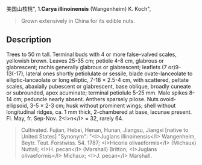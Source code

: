 美国山核桃",
1.**Carya illinoinensis** (Wangenheim) K. Koch",

> Grown extensively in China for its edible nuts.

## Description
Trees to 50 m tall. Terminal buds with 4 or more false-valved scales, yellowish brown. Leaves 25-35 cm; petiole 4-8 cm, glabrous or glabrescent; rachis generally glabrous or glabrescent; leaflets (7 or)9-13(-17), lateral ones shortly petiolulate or sessile, blade ovate-lanceolate to elliptic-lanceolate or long elliptic, 7-18 ×  2.5-4 cm, with scattered, peltate scales, abaxially pubescent or glabrescent, base oblique, broadly cuneate or subrounded, apex acuminate; terminal petiolule 5-25 mm. Male spikes 8-14 cm; peduncle nearly absent. Anthers sparsely pilose. Nuts ovoid-ellipsoid, 3-5 ×  2-3 cm; husk without prominent wings; shell without longitudinal ridges, ca. 1 mm thick, 2-chambered at base, lacunae present. Fl. May, fr. Sep-Nov. 2&lt;I&gt;n&lt;/I&gt; = 32, rarely 64.

> Cultivated. Fujian, Hebei, Henan, Hunan, Jiangsu, Jiangxi [native to United States]
  "Synonym": "&lt;I&gt;Juglans illinoinensis&lt;/I&gt; Wangenheim, Beytr. Teut. Forstwiss. 54. 1787; &lt;I&gt;Hicoria olivaeformis&lt;/I&gt; (Michaux) Nuttall; &lt;I&gt;H. pecan&lt;/I&gt; (Marshall) Britton; &lt;I&gt;Juglans olivaeformis&lt;/I&gt; Michaux; &lt;I&gt;J. pecan&lt;/I&gt; Marshall.
